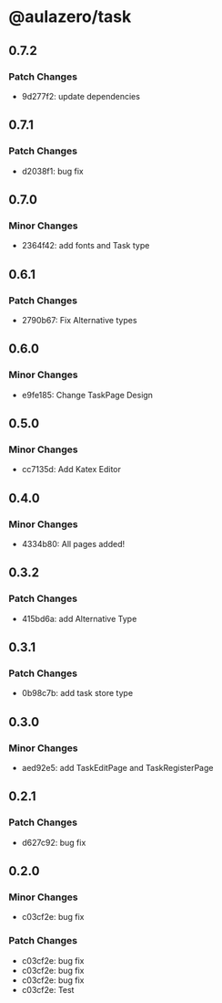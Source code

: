 # @aulazero/task

## 0.7.2

### Patch Changes

- 9d277f2: update dependencies

## 0.7.1

### Patch Changes

- d2038f1: bug fix

## 0.7.0

### Minor Changes

- 2364f42: add fonts and Task type

## 0.6.1

### Patch Changes

- 2790b67: Fix Alternative types

## 0.6.0

### Minor Changes

- e9fe185: Change TaskPage Design

## 0.5.0

### Minor Changes

- cc7135d: Add Katex Editor

## 0.4.0

### Minor Changes

- 4334b80: All pages added!

## 0.3.2

### Patch Changes

- 415bd6a: add Alternative Type

## 0.3.1

### Patch Changes

- 0b98c7b: add task store type

## 0.3.0

### Minor Changes

- aed92e5: add TaskEditPage and TaskRegisterPage

## 0.2.1

### Patch Changes

- d627c92: bug fix

## 0.2.0

### Minor Changes

- c03cf2e: bug fix

### Patch Changes

- c03cf2e: bug fix
- c03cf2e: bug fix
- c03cf2e: bug fix
- c03cf2e: Test

